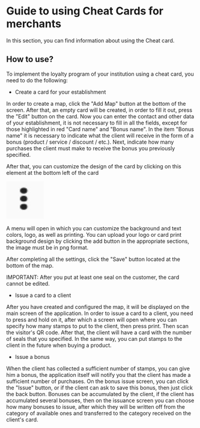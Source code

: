 # Guide to using Cheat Cards for merchants

In this section, you can find information about using the Cheat card.

## How to use?

To implement the loyalty program of your institution using a cheat card, you need to do the following:

* Create a card for your establishment

In order to create a map, click the "Add Map" button at the bottom of the screen. After that, an empty card will be created, in order to fill it out, press the "Edit" button on the card. Now you can enter the contact and other data of your establishment, it is not necessary to fill in all the fields, except for those highlighted in red "Card name" and "Bonus name". In the item "Bonus name" it is necessary to indicate what the client will receive in the form of a bonus (product / service / discount / etc.). Next, indicate how many purchases the client must make to receive the bonus you previously specified.

After that, you can customize the design of the card by clicking on this element at the bottom left of the card

![example](src/GUI/private/resources/help/Help2.jpg)

A menu will open in which you can customize the background and text colors, logo, as well as printing. You can upload your logo or card print background design by clicking the add button in the appropriate sections, the image must be in png format.

After completing all the settings, click the "Save" button located at the bottom of the map.

IMPORTANT: After you put at least one seal on the customer, the card cannot be edited.

* Issue a card to a client

After you have created and configured the map, it will be displayed on the main screen of the application. In order to issue a card to a client, you need to press and hold on it, after which a screen will open where you can specify how many stamps to put to the client, then press print. Then scan the visitor's QR code. After that, the client will have a card with the number of seals that you specified. In the same way, you can put stamps to the client in the future when buying a product.

* Issue a bonus

When the client has collected a sufficient number of stamps, you can give him a bonus, the application itself will notify you that the client has made a sufficient number of purchases. On the bonus issue screen, you can click the "Issue" button, or if the client can ask to save this bonus, then just click the back button. Bonuses can be accumulated by the client, if the client has accumulated several bonuses, then on the issuance screen you can choose how many bonuses to issue, after which they will be written off from the category of available ones and transferred to the category received on the client's card.